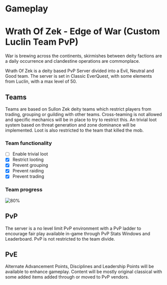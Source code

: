 # Gameplay

# Wrath Of Zek - Edge of War (Custom Luclin Team PvP)

War is brewing across the continents, skirmishes between deity factions are a daily occurrence and clandestine operations are commonplace. 

Wrath Of Zek is a deity based PvP Server divided into a Evil, Neutral and Good team. The server is set in Classic EverQuest, with some elements from Luclin, with a max level of 50. 

## Teams

Teams are based on Sullon Zek deity teams which restrict players from trading, grouping or guilding with other teams. Cross-teaming is not allowed and specific mechanics will be in place to try to restrict this. An trivial loot system based on threat generation and zone dominance will be implemented. Loot is also restricted to the team that killed the mob. 

### Team functionality

- [ ] Enable trivial loot
- [X] Restrict looting
- [x] Prevent grouping
- [x] Prevent raiding
- [x] Prevent trading

### Team progress

![80%](https://progress-bar.dev/80/?scale=100&)

## PvP

The server is a no level limit PvP environment with a PvP ladder to encourage fair play available in-game through PvP Stats Windows and Leaderboard. PvP is not restricted to the team divide.

## PvE 

Alternate Advancement Points, Disciplines and Leadership Points will be available to enhance gameplay. Content will be mostly original classical with some added items added through or moved to PvP vendors.  



